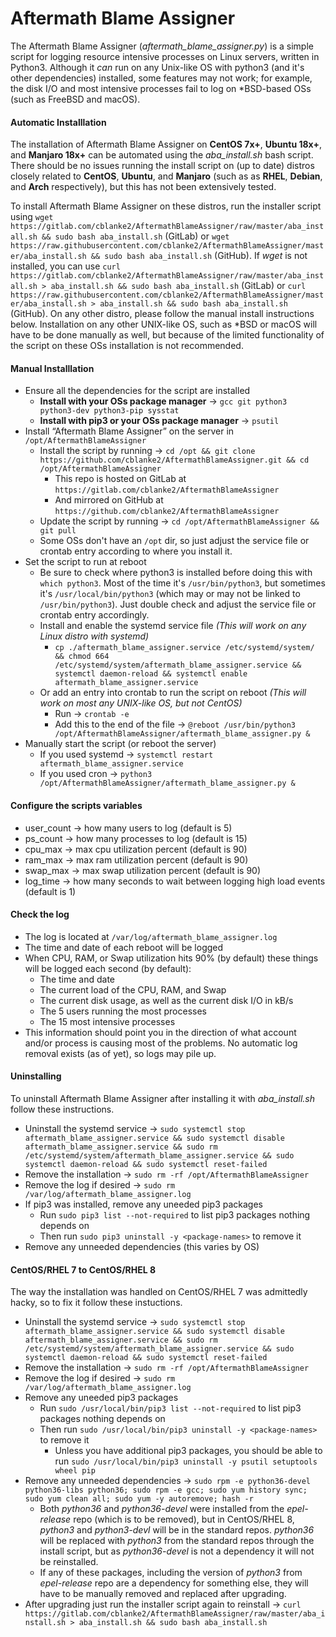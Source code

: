 # Aftermath Blame Assigner

The Aftermath Blame Assigner (_aftermath_blame_assigner.py_) is a simple script for logging resource intensive processes on Linux servers, written in Python3. Although it _can_ run on any Unix-like OS with python3 (and it's other dependencies) installed, some features may not work; for example, the disk I/O and most intensive processes fail to log on \*BSD-based OSs (such as FreeBSD and macOS).

#### Automatic Installlation
The installation of Aftermath Blame Assigner on **CentOS 7x+**, **Ubuntu 18x+**, and **Manjaro 18x+** can be automated using the _aba_install.sh_ bash script. There should be no issues running the install script on (up to date) distros closely related to **CentOS**, **Ubuntu**, and **Manjaro** (such as as **RHEL**, **Debian**, and **Arch** respectively), but this has not been extensively tested.

To install Aftermath Blame Assigner on these distros, run the installer script using `wget https://gitlab.com/cblanke2/AftermathBlameAssigner/raw/master/aba_install.sh && sudo bash aba_install.sh` (GitLab) or `wget https://raw.githubusercontent.com/cblanke2/AftermathBlameAssigner/master/aba_install.sh && sudo bash aba_install.sh` (GitHub). If _wget_ is not installed, you can use `curl https://gitlab.com/cblanke2/AftermathBlameAssigner/raw/master/aba_install.sh > aba_install.sh && sudo bash aba_install.sh` (GitLab) or `curl https://raw.githubusercontent.com/cblanke2/AftermathBlameAssigner/master/aba_install.sh > aba_install.sh && sudo bash aba_install.sh` (GitHub). On any other distro, please follow the manual install instructions below. Installation on any other UNIX-like OS, such as \*BSD or macOS will have to be done manually as well, but because of the limited functionality of the script on these OSs installation is not recommended.

#### Manual Installlation
* Ensure all the dependencies for the script are installed
    * **Install with your OSs package manager** → `gcc git python3 python3-dev python3-pip sysstat`
    * **Install with pip3 or your OSs package manager** → `psutil`
* Install “Aftermath Blame Assigner” on the server in `/opt/AftermathBlameAssigner`
    * Install the script by running → `cd /opt && git clone https://github.com/cblanke2/AftermathBlameAssigner.git && cd /opt/AftermathBlameAssigner`
      * This repo is hosted on GitLab at `https://gitlab.com/cblanke2/AftermathBlameAssigner`
      * And mirrored on GitHub at `https://github.com/cblanke2/AftermathBlameAssigner`
    * Update the script by running →  `cd /opt/AftermathBlameAssigner && git pull`
    * Some OSs don't have an `/opt` dir, so just adjust the service file or crontab entry according to where you install it.
* Set the script to run at reboot
    * Be sure to check where python3 is installed before doing this with `which python3`. Most of the time it's `/usr/bin/python3`, but sometimes it's `/usr/local/bin/python3` (which may or may not be linked to `/usr/bin/python3`). Just double check and adjust the service file or crontab entry accordingly. 
    * Install and enable the systemd service file _(This will work on any Linux distro with systemd)_
        * `cp ./aftermath_blame_assigner.service /etc/systemd/system/ && chmod 664 /etc/systemd/system/aftermath_blame_assigner.service && systemctl daemon-reload && systemctl enable aftermath_blame_assigner.service`
    * Or add an entry into crontab to run the script on reboot _(This will work on most any UNIX-like OS, but not CentOS)_
        * Run → `crontab -e`
        * Add this to the end of the file →  `@reboot /usr/bin/python3 /opt/AftermathBlameAssigner/aftermath_blame_assigner.py & `
* Manually start the script (or reboot the server)
    * If you used systemd → `systemctl restart aftermath_blame_assigner.service`
    * If you used cron → `python3 /opt/AftermathBlameAssigner/aftermath_blame_assigner.py &`


#### Configure the scripts variables
* user_count → how many users to log (default is 5)
* ps_count → how many processes to log (default is 15)
* cpu_max → max cpu utilization percent (default is 90)
* ram_max → max ram utilization percent (default is 90)
* swap_max → max swap utilization percent (default is 90)
* log_time → how many seconds to wait between logging high load events (default is 1)

#### Check the log
* The log is located at `/var/log/aftermath_blame_assigner.log`
* The time and date of each reboot will be logged
* When CPU, RAM, or Swap utilization hits 90% (by default) these things will be logged each second (by default):
    * The time and date
    * The current load of the CPU, RAM, and Swap
    * The current disk usage, as well as the current disk I/O in kB/s
    * The 5 users running the most processes
    * The 15 most intensive processes
* This information should point you in the direction of what account and/or process is causing most of the problems. No automatic log removal exists (as of yet), so logs may pile up.

#### Uninstalling

To uninstall Aftermath Blame Assigner after installing it with _aba_install.sh_ follow these instructions.
* Uninstall the systemd service → `sudo systemctl stop aftermath_blame_assigner.service && sudo systemctl disable aftermath_blame_assigner.service && sudo rm /etc/systemd/system/aftermath_blame_assigner.service && sudo systemctl daemon-reload && sudo systemctl reset-failed`
* Remove the installation → `sudo rm -rf /opt/AftermathBlameAssigner`
* Remove the log if desired → `sudo rm /var/log/aftermath_blame_assigner.log`
* If pip3 was installed, remove any uneeded pip3 packages
    * Run `sudo pip3 list --not-required` to list pip3 packages nothing depends on
    * Then run `sudo pip3 uninstall -y <package-names>` to remove it
* Remove any unneeded dependencies (this varies by OS)

#### CentOS/RHEL 7 to CentOS/RHEL 8

The way the installation was handled on CentOS/RHEL 7 was admittedly hacky, so to fix it follow these instuctions.
* Uninstall the systemd service → `sudo systemctl stop aftermath_blame_assigner.service && sudo systemctl disable aftermath_blame_assigner.service && sudo rm /etc/systemd/system/aftermath_blame_assigner.service && sudo systemctl daemon-reload && sudo systemctl reset-failed`
* Remove the installation → `sudo rm -rf /opt/AftermathBlameAssigner`
* Remove the log if desired → `sudo rm /var/log/aftermath_blame_assigner.log`
* Remove any uneeded pip3 packages
    * Run `sudo /usr/local/bin/pip3 list --not-required` to list pip3 packages nothing depends on
    * Then run `sudo /usr/local/bin/pip3 uninstall -y <package-names>` to remove it
      * Unless you have additional pip3 packages, you should be able to run `sudo /usr/local/bin/pip3 uninstall -y psutil setuptools wheel pip`
* Remove any unneeded dependencies → `sudo rpm -e python36-devel python36-libs python36; sudo rpm -e gcc; sudo yum history sync; sudo yum clean all; sudo yum -y autoremove; hash -r`
    * Both _python36_ and _python36-devel_ were installed from the _epel-release_ repo (which is to be removed), but in CentOS/RHEL 8, _python3_ and _python3-devl_ will be in the standard repos. _python36_ will be replaced with _python3_ from the standard repos through the install script, but as _python36-devel_ is not a dependency it will not be reinstalled.
    * If any of these packages, including the version of _python3_ from _epel-release_ repo are a dependency for something else, they will have to be manually removed and replaced after upgrading.
* After upgrading just run the installer script again to reinstall → `curl https://gitlab.com/cblanke2/AftermathBlameAssigner/raw/master/aba_install.sh > aba_install.sh && sudo bash aba_install.sh`
